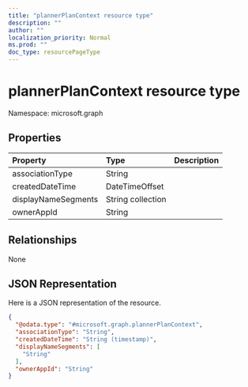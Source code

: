 ```yaml
---
title: "plannerPlanContext resource type"
description: ""
author: ""
localization_priority: Normal
ms.prod: ""
doc_type: resourcePageType
---
```


# plannerPlanContext resource type


Namespace: microsoft.graph



## Properties
|Property|Type|Description|
|:---|:---|:---|
|associationType|String||
|createdDateTime|DateTimeOffset||
|displayNameSegments|String collection||
|ownerAppId|String||

## Relationships
None

## JSON Representation
Here is a JSON representation of the resource.
<!-- {
  "blockType": "resource",
  "@odata.type": "microsoft.graph.plannerPlanContext"
}
-->
``` json
{
  "@odata.type": "#microsoft.graph.plannerPlanContext",
  "associationType": "String",
  "createdDateTime": "String (timestamp)",
  "displayNameSegments": [
    "String"
  ],
  "ownerAppId": "String"
}
```

